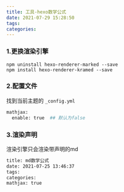```yaml
---
title: 工具-hexo数学公式
date: 2021-07-29 15:28:50
tags:
categories:
---
```






### 1.更换渲染引擎

```undefined
npm uninstall hexo-renderer-marked --save
npm install hexo-renderer-kramed --save
```



### 2.配置文件

找到当前主题的 `_config.yml` 

```bash
mathjax:
  enable: true  ## 默认为false
```



### 3.渲染声明

渲染引擎只会渲染带声明的md

```bash
title: md数学公式
date: 2021-07-25 13:46:37
tags:
categories:
mathjax: true
```



